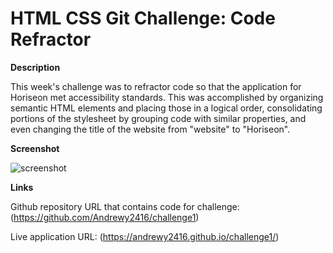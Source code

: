 # HTML CSS Git Challenge: Code Refractor

**Description**

This week's challenge was to refractor code so that the application for Horiseon met accessibility standards. This was accomplished by organizing semantic HTML elements and placing those in a logical order, consolidating portions of the stylesheet by grouping code with similar properties, and even changing the title of the website from "website" to "Horiseon".

**Screenshot**

![screenshot](https://user-images.githubusercontent.com/89713438/133915277-96f2c91d-f683-451a-922f-a8cd2fa2e976.png)

**Links**

Github repository URL that contains code for challenge: (https://github.com/Andrewy2416/challenge1)

Live application URL: (https://andrewy2416.github.io/challenge1/)





